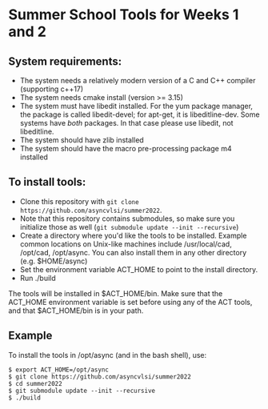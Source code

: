 # Summer School Tools for Weeks 1 and 2

## System requirements:

   * The system needs a relatively modern version of a C and C++ compiler (supporting c++17)
   * The system needs cmake install (version >= 3.15)
   * The system must have libedit installed. For the yum package manager, the
     package is called libedit-devel; for apt-get, it is libeditline-dev. Some
     systems have *both* packages. In that case please use libedit, not libeditline.
   * The system should have zlib installed
   * The system should have the macro pre-processing package m4 installed

## To install tools:
 
  * Clone this repository with `git clone https://github.com/asyncvlsi/summer2022`. 
  * Note that this repository contains submodules, so make sure you initialize those as well (`git submodule update --init --recursive`)
   * Create a directory where you'd like the tools to be installed. Example
     common locations on Unix-like machines include /usr/local/cad, /opt/cad, /opt/async. You can also install them in any other directory (e.g. $HOME/async)
   * Set the environment variable ACT_HOME to point to the install directory.
   * Run ./build

The tools will be installed in $ACT_HOME/bin. 
Make sure that the ACT_HOME environment variable is set before using any of the ACT tools, and that $ACT_HOME/bin is in your path.

## Example

To install the tools in /opt/async (and in the bash shell), use:
```
$ export ACT_HOME=/opt/async
$ git clone https://github.com/asyncvlsi/summer2022
$ cd summer2022
$ git submodule update --init --recursive
$ ./build
```
